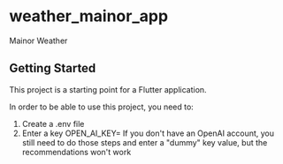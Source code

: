 # weather_mainor_app

Mainor Weather

## Getting Started

This project is a starting point for a Flutter application.

In order to be able to use this project, you need to:

1. Create a .env file
2. Enter a key OPEN_AI_KEY=<your key>
   If you don't have an OpenAI account, you still need to do those steps and enter a "dummy" key
   value, but the recommendations won't work

